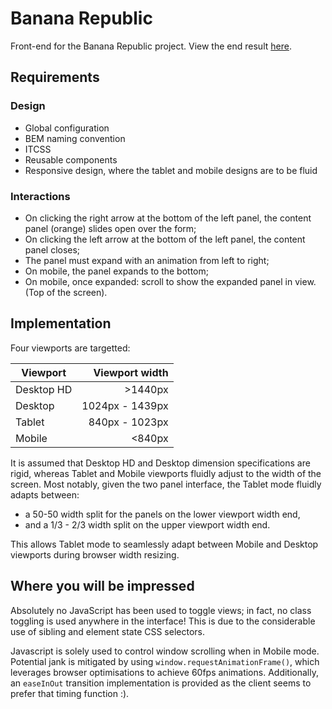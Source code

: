 # Banana Republic
Front-end for the Banana Republic project. View the end result [here](https://duncansmith3.github.io/frontend/).

## Requirements
### Design

* Global configuration
* BEM naming convention
* ITCSS
* Reusable components
* Responsive design, where the tablet and mobile designs are to be fluid

### Interactions
* On clicking the right arrow at the bottom of the left panel, the content panel (orange) slides
open over the form;
* On clicking the left arrow at the bottom of the left panel, the content panel closes;
* The panel must expand with an animation from left to right;
* On mobile, the panel expands to the bottom;
* On mobile, once expanded: scroll to show the expanded panel in view. (Top of the screen).

## Implementation
Four viewports are targetted:

|Viewport|Viewport width|
|--------|-------------:|
|Desktop HD|>1440px|
|Desktop|1024px - 1439px
|Tablet|840px - 1023px|
|Mobile| <840px|

It is assumed that Desktop HD and Desktop dimension specifications are rigid, whereas Tablet and Mobile viewports fluidly adjust to the width of the screen. Most notably, given the two panel interface, the Tablet mode fluidly adapts between:
* a 50-50 width split for the panels on the lower viewport width end,
* and a 1/3 - 2/3 width split on the upper viewport width end.

This allows Tablet mode to seamlessly adapt between Mobile and Desktop viewports during browser width resizing.

## Where you will be impressed
Absolutely no JavaScript has been used to toggle views; in fact, no class toggling is used anywhere in the interface! This is due to the considerable use of sibling and element state CSS selectors.

Javascript is solely used to control window scrolling when in Mobile mode. Potential jank is mitigated by using `window.requestAnimationFrame()`, which leverages browser optimisations to achieve 60fps animations. Additionally, an `easeInOut` transition implementation is provided as the client seems to prefer that timing function :).
